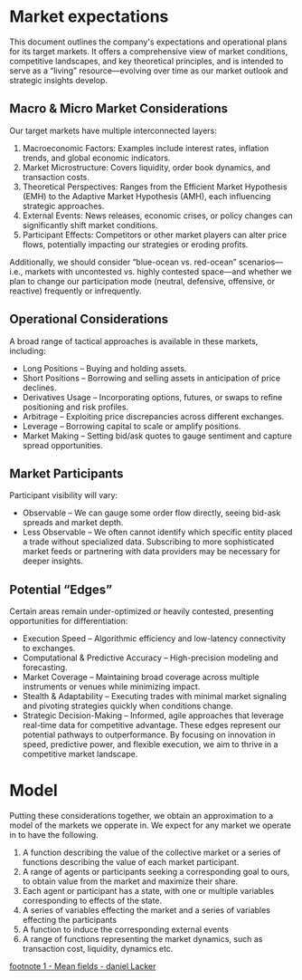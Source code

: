 # Market expectations
This document outlines the company's expectations and operational plans for its target markets. It offers a comprehensive view of market conditions, competitive landscapes, and key theoretical principles, and is intended to serve as a “living” resource—evolving over time as our market outlook and strategic insights develop.

## Macro & Micro Market Considerations
Our target markets have multiple interconnected layers:
1. Macroeconomic Factors: Examples include interest rates, inflation trends, and global economic indicators.
2. Market Microstructure: Covers liquidity, order book dynamics, and transaction costs.
3. Theoretical Perspectives: Ranges from the Efficient Market Hypothesis (EMH) to the Adaptive Market Hypothesis (AMH), each influencing strategic approaches.
4. External Events: News releases, economic crises, or policy changes can significantly shift market conditions.
5. Participant Effects: Competitors or other market players can alter price flows, potentially impacting our strategies or eroding profits.

Additionally, we should consider “blue-ocean vs. red-ocean” scenarios—i.e., markets with uncontested vs. highly contested space—and whether we plan to change our participation mode (neutral, defensive, offensive, or reactive) frequently or infrequently.

## Operational Considerations
A broad range of tactical approaches is available in these markets, including:
- Long Positions – Buying and holding assets.
- Short Positions – Borrowing and selling assets in anticipation of price declines.
- Derivatives Usage – Incorporating options, futures, or swaps to refine positioning and risk profiles.
- Arbitrage – Exploiting price discrepancies across different exchanges.
- Leverage – Borrowing capital to scale or amplify positions.
- Market Making – Setting bid/ask quotes to gauge sentiment and capture spread opportunities.

## Market Participants
Participant visibility will vary:
- Observable – We can gauge some order flow directly, seeing bid-ask spreads and market depth.
- Less Observable – We often cannot identify which specific entity placed a trade without specialized data. Subscribing to more sophisticated market feeds or partnering with data providers may be necessary for deeper insights.

## Potential “Edges”
Certain areas remain under-optimized or heavily contested, presenting opportunities for differentiation:

- Execution Speed – Algorithmic efficiency and low-latency connectivity to exchanges.
- Computational & Predictive Accuracy – High-precision modeling and forecasting.
- Market Coverage – Maintaining broad coverage across multiple instruments or venues while minimizing impact.
- Stealth & Adaptability – Executing trades with minimal market signaling and pivoting strategies quickly when conditions change.
- Strategic Decision-Making – Informed, agile approaches that leverage real-time data for competitive advantage.
These edges represent our potential pathways to outperformance. By focusing on innovation in speed, predictive power, and flexible execution, we aim to thrive in a competitive market landscape.


# Model
Putting these considerations together, we obtain an approximation to a model of the markets we opperate in.
We expect for any market we operate in to have the following.

1. A function describing the value of the collective market or a series of functions describing the value of each market participant.
2. A range of agents or participants seeking a corresponding goal to ours, to obtain value from the market and maximize their share.
3. Each agent or participant has a state, with one or multiple variables corresponding to effects of the state.
4. A series of variables effecting the market and a series of variables effecting the participants
5. A function to induce the corresponding external events
6. A range of functions representing the market dynamics, such as transaction cost, liquidity, dynamics etc.


[footnote 1 - Mean fields - daniel Lacker]()

